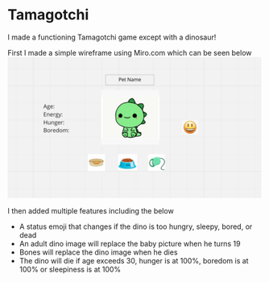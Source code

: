 # Tamagotchi


I made a functioning Tamagotchi game except with a dinosaur!

First I made a simple wireframe using Miro.com which can be seen below
![alt text](wireframe.png)

I then added multiple features including the below
 - A status emoji that changes if the dino is too hungry, sleepy, bored, or dead 
 - An adult dino image will replace the baby picture when he turns 19
 - Bones will replace the dino image when he dies 
 - The dino will die if age exceeds 30, hunger is at 100%, boredom is at 100% or sleepiness is at 100%